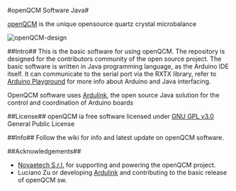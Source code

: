 #openQCM Software Java#

[openQCM](http://openqcm.com/) is the unique opensource quartz crystal microbalance


![openQCM-design](https://dl.dropboxusercontent.com/u/51833595/openQCM-hw.jpg)

##Intro##
This is the basic software for using openQCM. The repository is designed  for the contributors community of the open source project. 
The basic software is written in Java programming language, as the Arduino IDE itself. 
It can communicate to the serial port via the RXTX library, refer to [Arduino Playground](http://playground.arduino.cc/Interfacing/Java) for more info about Arduino and Java interfacing. 

OpenQCM software uses [Ardulink](http://www.ardulink.org/), the open source Java solution for the control and coordination of Arduino boards 

##License##
openQCM ia free software licensed under [GNU GPL v3.0](http://www.gnu.org/licenses/gpl-3.0.txt) General Public License 

##Info##
Follow the wiki for info and latest update on openQCM software.

##Acknowledgements##
- [Novaetech S.r.l.](http://www.novaetech.it/en/) for supporting and powering the openQCM project. 
- Luciano Zu or developing [Ardulink](http://www.ardulink.org/) and contributing to the basic release of openQCM sw.
